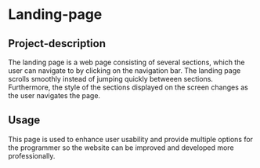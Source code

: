 # Landing-page

## Project-description 

The landing page is a web page consisting of several sections, which the user can navigate to by clicking on the navigation bar. The landing page scrolls smoothly instead of jumping quickly betweeen sections. Furthermore, the style of the sections displayed on the screen changes as the user navigates the page.
 
## Usage

This page is used to enhance user usability and provide multiple options for the programmer so the website can be improved and developed more professionally.
